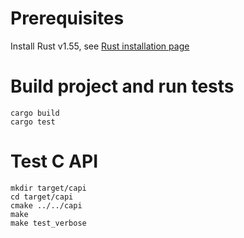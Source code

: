 # Prerequisites

Install Rust v1.55, see [Rust installation
page](https://www.rust-lang.org/tools/install)

# Build project and run tests

```
cargo build
cargo test
```

# Test C API

```
mkdir target/capi
cd target/capi
cmake ../../capi
make
make test_verbose
```

